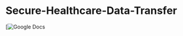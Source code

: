 # Secure-Healthcare-Data-Transfer
[![Google Docs](https://docs.google.com/document/d/1PsbCqrVVV9OEof_hHg0SG5oFNuGVulFbTyroWzxdKDY/edit?usp=sharing)
